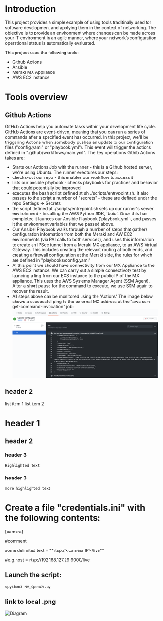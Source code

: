 # Introduction

This project provides a simple example of using tools traditinally used for software development and applying them in the context of networking. The objective is to provide an environment where changes can be made across your IT environment in an agile manner, where your network’s configuration operational status is automatically evaluated.

This project uses the following tools:

* Github Actions
* Ansible
* Meraki MX Appliance
* AWS EC2 instance


# Tools overview
## Github Actions
GitHub Actions help you automate tasks within your development life cycle. GitHub Actions are event-driven, meaning that you can run a series of commands after a specified event has occurred. In this project, we'll be triggering Actions when somebody pushes an update to our configuration files ("config.yaml" or "playbook.yml"). This event will trigger the actions defined in ".github/workflows/main.yml". The key operations Githib Actions takes are:

* Starts our Actions Job with the runner - this is a Github hosted server, we're using Ubuntu. The runner exectures our steps:
* checks-out our repo - this enables our workflow to access it
* lints our ansible playbook - checks playbooks for practices and behavior that could potentially be improved
* executes the bash script defined at sh ./scripts/entrypoint.sh. It also passes to the script a number of "secrets" - these are defined under the repo Settings -> Secrets
* the script defined at ./scripts/entrypoint.sh sets up our runner's server enviroinment - installing the AWS Python SDK, 'boto'. Once this has completed it launces our Ansible Playbook ('playbook.yml'), and passes it the environment variables that we passed above.
* Our Ansibel Playbook walks through a number of steps that gathers configuration information from both the Meraki and AW EC2 environments (via PAI calls to both services), and uses this information to create an IPSec tunnel from a Meraki MX appliance, to an AWS Virtual Gateway. This includes creating the relevant routing at both ends, and creating a firewall configuration at the Meraki side, the rules for which are defined in "playbooks/config.yaml"
* At this point we should have connectivity from our MX Appliance to the AWS EC2 instance. We can carry out a simple connectivoty test by launcing a ling from our ECS instance to the public IP of the MX appliance. This uses the AWS Systems Manager Agent (SSM Agent). After a short pause for the command to execute, we use SSM again to recover the result.
* All steps above can be monitored using the 'Actions' The image below shows a successful ping to the external MX address at the "aws ssm get-command-invocation" job:
![Diagram](Images/Actions.png)


## header 2
list item 1
list item 2

# header 1

## header 2

### header 3
    Highlighted text

### header 3
    more highlighted text
 

# Create a file "credentials.ini" with the following contents:

[camera]

#comment

some delimited text = \*\*rtsp:\/\/\<camera IP>/live\*\*
    
#e.g.host = rtsp://192.168.127.29:9000/live

## Launch the script:

    $python3 MV_OpenCV.py
## link to local .png
![Diagram](images/Picture2.png)


